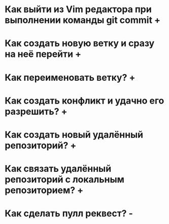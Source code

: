 # Как выйти из Vim редактора при выполнении команды git commit +

# Как создать новую ветку и сразу на неё перейти +

# Как переименовать ветку? +

# Как создать конфликт и удачно его разрешить? +

# Как создать новый удалённый репозиторий? +

# Как связать удалённый репозиторий с локальным репозиторием? +

# Как сделать пулл реквест? -